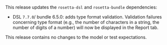 This release updates the `rosetta-dsl` and `rosetta-bundle` dependencies:

- DSL `7.7.0`/ bundle 6.5.0: adds type format validation. Validation failures concerning type format (e.g., the number of characters in a string, the number of digits of a number) will now be displayed in the Report tab.

This release contains no changes to the model or test expectations.
